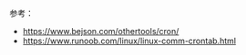 

参考：

- <https://www.bejson.com/othertools/cron/>
- <https://www.runoob.com/linux/linux-comm-crontab.html>
